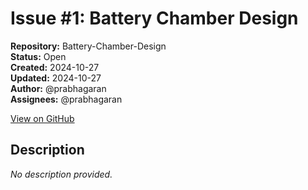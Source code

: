 # Issue #1: Battery Chamber Design

**Repository:** Battery-Chamber-Design  
**Status:** Open  
**Created:** 2024-10-27  
**Updated:** 2024-10-27  
**Author:** @prabhagaran  
**Assignees:** @prabhagaran  

[View on GitHub](https://github.com/Simtestlab/Battery-Chamber-Design/issues/1)

## Description

*No description provided.*